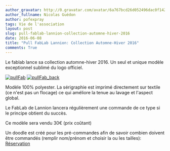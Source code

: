 ```yaml
---
author_gravatar: http://0.gravatar.com/avatar/6a767bcd26d052496dac0f142243cb82?s=96&d=mm&r=g
author_fullname: Nicolas Guédon
author: pofexpray
tags: Vie de l'association
layout: post
slug: pull-fablab-lannion-collection-automne-hiver-2016
date: 2016-06-08
title: "Pull FabLab Lannion: Collection Automne-Hiver 2016"
comments: True
---
```

Le fablab lance sa collection automne-hiver 2016. Un seul et unique modèle
exceptionnel sublimé du logo officiel.

[![pullFab](https://static.fablab-lannion.org/pullFab.jpg)](https://static.fablab-lannion.org/pullFab.jpg)
[![pullFab_back](https://static.fablab-lannion.org/pullFabBack_fab.jpg)](https://static.fablab-lannion.org/pullFabBack_fab.jpg)



Modèle 100% polyester. La sérigraphie est imprimé directement sur textile (ce
n'est pas un flocage) ce qui améliore la tenue au lavage et l'aspect global.

Le FabLab de Lannion lancera régulièrement une commande de ce type si le
principe obtient du succès.

Ce modèle sera vendu 30€ (prix coûtant)

Un doodle est créé pour les pré-commandes afin de savoir combien doivent être
commandés (remplir nom/prénom et choisir la ou les tailles):
[Réservation](http://doodle.com/poll/m85rgsmfwqbqzyww)



